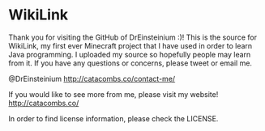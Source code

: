 WikiLink
========

Thank you for visiting the GitHub of DrEinsteinium :)! This is the source for WikiLink, my first ever Minecraft project that I have used in order to learn Java programming. I uploaded my source so hopefully people may learn from it. If you have any questions or concerns, please tweet or email me.

@DrEinsteinium
http://catacombs.co/contact-me/

If you would like to see more from me, please visit my website!
http://catacombs.co/

In order to find license information, please check the LICENSE.

